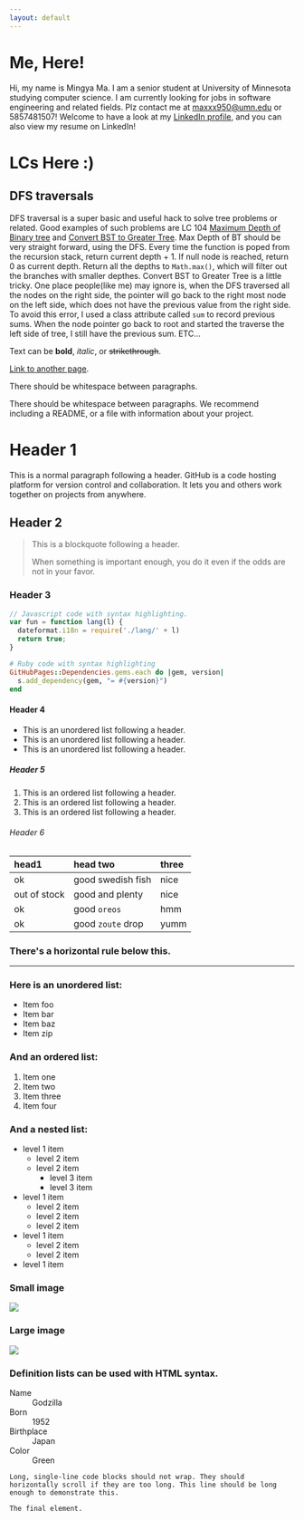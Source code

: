 ```yaml
---
layout: default
---
```

# [](#header-1)Me, Here!

Hi, my name is Mingya Ma. I am a senior student at University of Minnesota studying computer science. I am currently looking for jobs in software engineering and related fields. Plz contact me at maxxx950@umn.edu or 5857481507! Welcome to have a look at my [LinkedIn profile](https://www.linkedin.com/in/mingya-m-273317a1), and you can also view my resume on LinkedIn! 

# [](#header-1)LCs Here :) 

## [](#header-2) DFS traversals
DFS traversal is a super basic and useful hack to solve tree problems or related. Good examples of such problems are LC 104 [Maximum Depth of Binary tree](https://leetcode.com/problems/maximum-depth-of-binary-tree/description/) and [Convert BST to Greater Tree](https://leetcode.com/problems/convert-bst-to-greater-tree/description/). Max Depth of BT should be very straight forward, using the DFS. Every time the function is poped from the recursion stack, return current depth + 1. If null node is reached, return 0 as current depth. Return all the depths to ```Math.max()```, which will filter out the branches with smaller depthes. Convert BST to Greater Tree is a little tricky. One place people(like me) may ignore is, when the DFS traversed all the nodes on the right side, the pointer will go back to the right most node on the left side, which does not have the previous value from the right side. To avoid this error, I used a class attribute called ```sum``` to record previous sums. When the node pointer go back to root and started the traverse the left side of tree, I still have the previous sum. ETC...


Text can be **bold**, _italic_, or ~~strikethrough~~.

[Link to another page](another-page).

There should be whitespace between paragraphs.

There should be whitespace between paragraphs. We recommend including a README, or a file with information about your project.

# [](#header-1)Header 1

This is a normal paragraph following a header. GitHub is a code hosting platform for version control and collaboration. It lets you and others work together on projects from anywhere.

## [](#header-2)Header 2

> This is a blockquote following a header.
>
> When something is important enough, you do it even if the odds are not in your favor.

### [](#header-3)Header 3

```js
// Javascript code with syntax highlighting.
var fun = function lang(l) {
  dateformat.i18n = require('./lang/' + l)
  return true;
}
```

```ruby
# Ruby code with syntax highlighting
GitHubPages::Dependencies.gems.each do |gem, version|
  s.add_dependency(gem, "= #{version}")
end
```

#### [](#header-4)Header 4

*   This is an unordered list following a header.
*   This is an unordered list following a header.
*   This is an unordered list following a header.

##### [](#header-5)Header 5

1.  This is an ordered list following a header.
2.  This is an ordered list following a header.
3.  This is an ordered list following a header.

###### [](#header-6)Header 6

| head1        | head two          | three |
|:-------------|:------------------|:------|
| ok           | good swedish fish | nice  |
| out of stock | good and plenty   | nice  |
| ok           | good `oreos`      | hmm   |
| ok           | good `zoute` drop | yumm  |

### There's a horizontal rule below this.

* * *

### Here is an unordered list:

*   Item foo
*   Item bar
*   Item baz
*   Item zip

### And an ordered list:

1.  Item one
1.  Item two
1.  Item three
1.  Item four

### And a nested list:

- level 1 item
  - level 2 item
  - level 2 item
    - level 3 item
    - level 3 item
- level 1 item
  - level 2 item
  - level 2 item
  - level 2 item
- level 1 item
  - level 2 item
  - level 2 item
- level 1 item

### Small image

![](https://assets-cdn.github.com/images/icons/emoji/octocat.png)

### Large image

![](https://guides.github.com/activities/hello-world/branching.png)


### Definition lists can be used with HTML syntax.

<dl>
<dt>Name</dt>
<dd>Godzilla</dd>
<dt>Born</dt>
<dd>1952</dd>
<dt>Birthplace</dt>
<dd>Japan</dd>
<dt>Color</dt>
<dd>Green</dd>
</dl>

```
Long, single-line code blocks should not wrap. They should horizontally scroll if they are too long. This line should be long enough to demonstrate this.
```

```
The final element.
```
